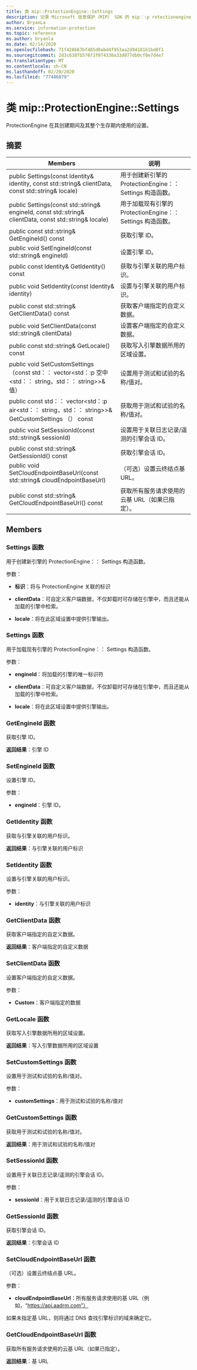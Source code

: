 ```yaml
---
title: 类 mip::ProtectionEngine::Settings
description: 记录 Microsoft 信息保护（MIP） SDK 的 mip：:p rotectionengine 类。
author: BryanLa
ms.service: information-protection
ms.topic: reference
ms.author: bryanla
ms.date: 02/14/2020
ms.openlocfilehash: 71f428667bf485d0abd4f953aa2d94181b1bd8f1
ms.sourcegitcommit: 2d3c638fb576f3f074330a33d077db0cf0e7d4e7
ms.translationtype: MT
ms.contentlocale: zh-CN
ms.lasthandoff: 02/20/2020
ms.locfileid: "77486879"
---
```

# <a name="class-mipprotectionenginesettings"></a>类 mip::ProtectionEngine::Settings 
ProtectionEngine 在其创建期间及其整个生存期内使用的设置。
  
## <a name="summary"></a>摘要
 Members                        | 说明                                
--------------------------------|---------------------------------------------
public Settings(const Identity& identity, const std::string& clientData, const std::string& locale)  |  用于创建新引擎的 ProtectionEngine：： Settings 构造函数。
public Settings(const std::string& engineId, const std::string& clientData, const std::string& locale)  |  用于加载现有引擎的 ProtectionEngine：： Settings 构造函数。
public const std::string& GetEngineId() const  |  获取引擎 ID。
public void SetEngineId(const std::string& engineId)  |  设置引擎 ID。
public const Identity& GetIdentity() const  |  获取与引擎关联的用户标识。
public void SetIdentity(const Identity& identity)  |  设置与引擎关联的用户标识。
public const std::string& GetClientData() const  |  获取客户端指定的自定义数据。
public void SetClientData(const std::string& clientData)  |  设置客户端指定的自定义数据。
public const std::string& GetLocale() const  |  获取写入引擎数据所用的区域设置。
public void SetCustomSettings （const std：： vector\<std：:p 空中\<std：： string，std：： string\>\>& 值）  |  设置用于测试和试验的名称/值对。
public const std：： vector\<std：:p air\<std：： string，std：： string\>\>& GetCustomSettings （） const  |  获取用于测试和试验的名称/值对。
public void SetSessionId(const std::string& sessionId)  |  设置用于关联日志记录/遥测的引擎会话 ID。
public const std::string& GetSessionId() const  |  获取引擎会话 ID。
public void SetCloudEndpointBaseUrl(const std::string& cloudEndpointBaseUrl)  |  （可选）设置云终结点基 URL。
public const std::string& GetCloudEndpointBaseUrl() const  |  获取所有服务请求使用的云基 URL（如果已指定）。
  
## <a name="members"></a>Members
  
### <a name="settings-function"></a>Settings 函数
用于创建新引擎的 ProtectionEngine：： Settings 构造函数。

参数：  
* **标识**：将与 ProtectionEngine 关联的标识


* **clientData**：可自定义客户端数据，不仅卸载时可存储在引擎中，而且还能从加载的引擎中检索。 


* **locale**：将在此区域设置中提供引擎输出。


  
### <a name="settings-function"></a>Settings 函数
用于加载现有引擎的 ProtectionEngine：： Settings 构造函数。

参数：  
* **engineId**：将加载的引擎的唯一标识符 


* **clientData**：可自定义客户端数据，不仅卸载时可存储在引擎中，而且还能从加载的引擎中检索。 


* **locale**：将在此区域设置中提供引擎输出。


  
### <a name="getengineid-function"></a>GetEngineId 函数
获取引擎 ID。

  
**返回结果**：引擎 ID
  
### <a name="setengineid-function"></a>SetEngineId 函数
设置引擎 ID。

参数：  
* **engineId**：引擎 ID。


  
### <a name="getidentity-function"></a>GetIdentity 函数
获取与引擎关联的用户标识。

  
**返回结果**：与引擎关联的用户标识
  
### <a name="setidentity-function"></a>SetIdentity 函数
设置与引擎关联的用户标识。

参数：  
* **identity**：与引擎关联的用户标识


  
### <a name="getclientdata-function"></a>GetClientData 函数
获取客户端指定的自定义数据。

  
**返回结果**：客户端指定的自定义数据
  
### <a name="setclientdata-function"></a>SetClientData 函数
设置客户端指定的自定义数据。

参数：  
* **Custom**：客户端指定的数据


  
### <a name="getlocale-function"></a>GetLocale 函数
获取写入引擎数据所用的区域设置。

  
**返回结果**：写入引擎数据所用的区域设置
  
### <a name="setcustomsettings-function"></a>SetCustomSettings 函数
设置用于测试和试验的名称/值对。

参数：  
* **customSettings**：用于测试和试验的名称/值对


  
### <a name="getcustomsettings-function"></a>GetCustomSettings 函数
获取用于测试和试验的名称/值对。

  
**返回结果**：用于测试和试验的名称/值对
  
### <a name="setsessionid-function"></a>SetSessionId 函数
设置用于关联日志记录/遥测的引擎会话 ID。

参数：  
* **sessionId**：用于关联日志记录/遥测的引擎会话 ID


  
### <a name="getsessionid-function"></a>GetSessionId 函数
获取引擎会话 ID。

  
**返回结果**：引擎会话 ID
  
### <a name="setcloudendpointbaseurl-function"></a>SetCloudEndpointBaseUrl 函数
（可选）设置云终结点基 URL。

参数：  
* **cloudEndpointBaseUrl**：所有服务请求使用的基 URL（例如，“https://api.aadrm.com”）


如果未指定基 URL，则将通过 DNS 查找引擎标识的域来确定它。
  
### <a name="getcloudendpointbaseurl-function"></a>GetCloudEndpointBaseUrl 函数
获取所有服务请求使用的云基 URL（如果已指定）。

  
**返回结果**：基 URL